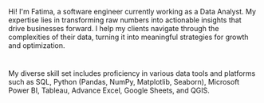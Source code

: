 Hi! I'm Fatima, a software engineer currently working as a Data Analyst. My expertise lies in transforming raw numbers into actionable insights that drive businesses forward. I help my clients navigate through the complexities of their data, turning it into meaningful strategies for growth and optimization.
#
My diverse skill set includes proficiency in various data tools and platforms such as SQL, Python (Pandas, NumPy, Matplotlib, Seaborn), Microsoft Power BI, Tableau, Advance Excel, Google Sheets, and QGIS.

<!---
fatimarama/fatimarama is a ✨ special ✨ repository because its `README.md` (this file) appears on your GitHub profile.
You can click the Preview link to take a look at your changes.
--->
